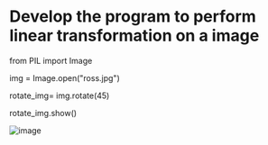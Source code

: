 # Develop the program to perform linear transformation on a image
from PIL import Image
 
  
img = Image.open("ross.jpg") 
 
rotate_img= img.rotate(45)
 
rotate_img.show() 

![image](https://user-images.githubusercontent.com/97161557/148202334-51456f1a-7607-4240-850d-a8e421bdaa13.png)
